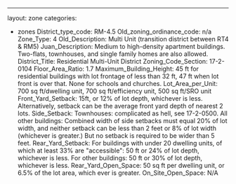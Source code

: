 ---
layout: zone
categories: 
  - zones
District_type_code: RM-4.5
Old_zoning_ordinance_code: n/a
Zone_Type: 4
Old_Description: Multi Unit (transition district between RT4 & RM5)
Juan_Description: Medium to high-density apartment buildings. Two-flats, townhouses, and single family homes are also allowed.
District_Title: Residential Multi-Unit District
Zoning_Code_Section: 17-2-0104
Floor_Area_Ratio: 1.7
Maximum_Building_Height: 45 ft for residential buildings with lot frontage of less than 32 ft, 47 ft when lot front is over that. None for schools and churches.
Lot_Area_per_Unit: 700 sq ft/dwelling unit, 700 sq ft/efficiency unit, 500 sq ft/SRO unit
Front_Yard_Setback: 15ft, or 12% of lot depth, whichever is less. Alternatively, setback can be the average front yard depth of nearest 2 lots.
Side_Setback: Townhouses: complicated as hell, see 17-2-0500. All other buildings: Combined width of side setbacks must equal 20% of lot width, and neither setback can be less than 2 feet or 8% of lot width (whichever is greater.) But no setback is required to be wider than 5 feet.
Rear_Yard_Setback: For buildings with under 20 dwelling units, of which at least 33% are "accessible": 50 ft or 24% of lot depth, whichever is less. For other buildings: 50 ft or 30% of lot depth, whichever is less.
Rear_Yard_Open_Space: 50 sq ft per dwelling unit, or 6.5% of the lot area, which ever is greater.
On_Site_Open_Space: N/A

